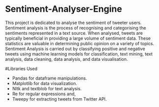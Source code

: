 # Sentiment-Analyser-Engine
This project is dedicated to analyse the sentiment of tweeter users. Sentiment analysis is the process of recognising and categorising the sentiments represented in a text source. When analysed, tweets are typically beneficial in providing a large volume of sentiment data. These statistics are valuable in determining public opinion on a variety of topics. Sentiment Analysis is carried out by classifying positive and negative tweets using machine learning models for classification, text mining, text analysis, data cleaning, data analysis, and data visualisation.

#Libraries Used 
- Pandas for dataframe manipulations.
- Matplotlib for data visualization.
- Nltk and textblob for text analysis.
- Re for regular expressions and,
- Tweepy for extracting tweets from Twitter API.
